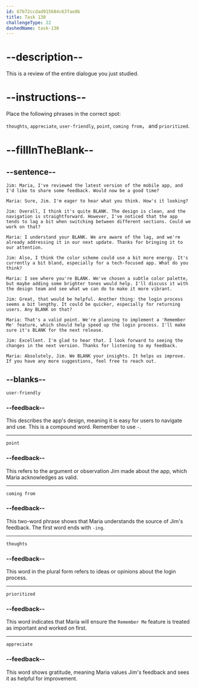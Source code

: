 ```yaml
---
id: 67b72ccdad915684c63fae8b
title: Task 130
challengeType: 22
dashedName: task-130
---
```


<!-- REVIEW -->

# --description--

This is a review of the entire dialogue you just studied.

# --instructions--

Place the following phrases in the correct spot:

`thoughts`, `appreciate`, `user-friendly`, `point`, `coming from`， and `prioritized`.

# --fillInTheBlank--

## --sentence--

`Jim: Maria, I've reviewed the latest version of the mobile app, and I'd like to share some feedback. Would now be a good time?`

`Maria: Sure, Jim. I'm eager to hear what you think. How's it looking?`

`Jim: Overall, I think it's quite BLANK. The design is clean, and the navigation is straightforward. However, I've noticed that the app tends to lag a bit when switching between different sections. Could we work on that?`

`Maria: I understand your BLANK. We are aware of the lag, and we're already addressing it in our next update. Thanks for bringing it to our attention.`

`Jim: Also, I think the color scheme could use a bit more energy. It's currently a bit bland, especially for a tech-focused app. What do you think?`

`Maria: I see where you're BLANK. We've chosen a subtle color palette, but maybe adding some brighter tones would help. I'll discuss it with the design team and see what we can do to make it more vibrant.`

`Jim: Great, that would be helpful. Another thing: the login process seems a bit lengthy. It could be quicker, especially for returning users. Any BLANK on that?`

`Maria: That's a valid point. We're planning to implement a 'Remember Me' feature, which should help speed up the login process. I'll make sure it's BLANK for the next release.`

`Jim: Excellent. I'm glad to hear that. I look forward to seeing the changes in the next version. Thanks for listening to my feedback.`

`Maria: Absolutely, Jim. We BLANK your insights. It helps us improve. If you have any more suggestions, feel free to reach out.`

## --blanks--

`user-friendly`

### --feedback--

This describes the app's design, meaning it is easy for users to navigate and use. This is a compound word. Remember to use `-`.

---

`point`

### --feedback--

This refers to the argument or observation Jim made about the app, which Maria acknowledges as valid.

---

`coming from`

### --feedback--

This two-word phrase shows that Maria understands the source of Jim's feedback. The first word ends with `-ing`.

---

`thoughts`

### --feedback--

This word in the plural form refers to ideas or opinions about the login process.

---

`prioritized`

### --feedback--

This word indicates that Maria will ensure the `Remember Me` feature is treated as important and worked on first.

---

`appreciate`

### --feedback--

This word shows gratitude, meaning Maria values Jim's feedback and sees it as helpful for improvement.
